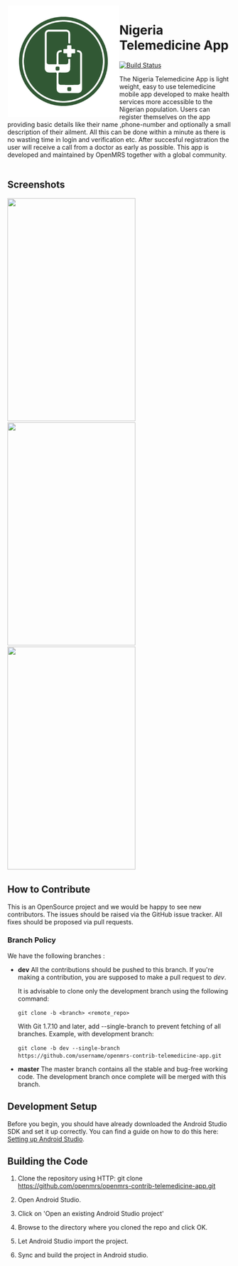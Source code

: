 <img height='250' src="https://github.com/codepoet2017390/openmrs-contrib-telemedicine-app/blob/dev/app/src/main/res/drawable/telemedicine_icon.png" align="left" hspace="1" vspace="1">

# Nigeria Telemedicine App

[![Build Status](https://travis-ci.org/openmrs/openmrs-contrib-telemedicine-app.svg?branch=dev)](https://travis-ci.org/openmrs/openmrs-contrib-telemedicine-app)


The Nigeria Telemedicine App is light weight, easy to use telemedicine mobile app developed to make health services more 
accessible to the Nigerian population. Users can register themselves on the app providing basic details like their
name ,phone-number and optionally a small description of their ailment. All this can be done within a minute as there is 
no wasting time in login and verification etc. After succesful registration the user will receive a call from a doctor as
early as possible. This app is developed and maintained by OpenMRS together with a global community. 
<br>
<br>
## Screenshots
<p>
  <img src="https://lh4.googleusercontent.com/vKVrMYL3Uuyqfhw9ysbuLAj_4jB38ewrm2adUE3XARSDMsJPl-BCivUJuJm0onwQn5nlen86c0Z65eXbp3izBeV2dfKOhJNLiwPiNyXfzVdy29i6CLotk0H0wZ-BalaKbt4xCsmQ" width="288" height="500" />
  <img src="https://lh5.googleusercontent.com/DIdrJqQMV2Pu4bPavbczpol3FxzDoa5k7_xLRbDZ8H7qAyIME1q8JUFvmuxKK9VidB3RWuLp3kmeD_C5730TQKG05pvFa1Sygyr-VS9oWhEUhSI7jLUowl5GuYDxmykxsNouwokG" width="288" height="500" /> 
  <img src="https://lh3.googleusercontent.com/LiFMGY-DybFi6Ojsy-4tzfnIbQcCPayQL0hGSL2YYcbBK9Y2ZXONlp3GY_2J9SWzformUi5QlL0WhqhmB4WYIHwbNfnNKBfsqegWCA6O0etpfqiHS7E5VQolNW6_iyXHsIkT9akJ" width="288" height="500" />
</p>



## How to Contribute

This is an OpenSource project and we would be happy to see new contributors. The issues should be raised via the GitHub issue tracker.
 All fixes should be proposed via pull requests.
 
### Branch Policy

We have the following branches :

 * **dev**
     All the contributions should be pushed to this branch. If you're making a contribution,
     you are supposed to make a pull request to _dev_.
     
     It is advisable to clone only the development branch using the following command:

    `git clone -b <branch> <remote_repo>`
    
    With Git 1.7.10 and later, add --single-branch to prevent fetching of all branches. Example, with development branch:

    `git clone -b dev --single-branch https://github.com/username/openmrs-contrib-telemedicine-app.git`

 * **master**
   The master branch contains all the stable and bug-free working code. The development branch once complete will be merged with this branch.
   
   
## Development Setup

Before you begin, you should have already downloaded the Android Studio SDK and set it up correctly. You can find a guide on how to do this here: [Setting up Android Studio](http://developer.android.com/sdk/installing/index.html?pkg=studio).

## Building the Code

1. Clone the repository using HTTP: git clone https://github.com/openmrs/openmrs-contrib-telemedicine-app.git

2. Open Android Studio.

3. Click on 'Open an existing Android Studio project'

4. Browse to the directory where you cloned the repo and click OK.

5. Let Android Studio import the project.

6. Sync and build the project in Android studio.


